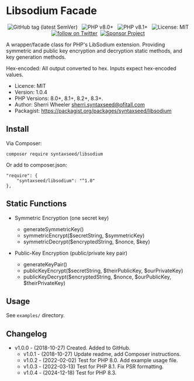 Libsodium Facade
=========================

<div align="center">
    <img src="https://img.shields.io/github/tag/syntaxseed/libsodiumfacade.svg" alt="GitHub tag (latest SemVer)">&nbsp;&nbsp;
    <img src="https://img.shields.io/badge/PHP-8.0+-brightgreen.svg" alt="PHP v8.0+">&nbsp;&nbsp;
    <img src="https://img.shields.io/badge/PHP-8.1+-brightgreen.svg" alt="PHP v8.1+">&nbsp;&nbsp;
    <img src="https://img.shields.io/github/license/syntaxseed/templateseed" alt="License: MIT"><br>
    <a href="https://twitter.com/intent/follow?screen_name=syntaxseed"><img src="https://img.shields.io/twitter/follow/syntaxseed.svg?style=social&logo=twitter" alt="follow on Twitter"></a>&nbsp;&nbsp;<a href="https://github.com/syntaxseed#donatecontribute"><img src="https://img.shields.io/badge/Sponsor-Project-blue" alt="Sponsor Project" /></a>
</div>

A wrapper/facade class for PHP's LibSodium extension. Providing symmetric and public key encryption and decryption static methods, and key generation methods.

Hex-encoded: All output converted to hex. Inputs expect hex-encoded values.

* Licence: MIT
* Version: 1.0.4
* PHP Versions: 8.0+, 8.1+, 8.2+, 8.3+.
* Author: Sherri Wheeler sherri.syntaxseed@ofitall.com
* Packagist: https://packagist.org/packages/syntaxseed/libsodium

Install
--------

Via Composer:
```
composer require syntaxseed/libsodium
```

Or add to composer.json:
```
"require": {
    "syntaxseed/libsodium": "^1.0"
},
```

Static Functions
--------

* Symmetric Encryption (one secret key)
   * generateSymmetricKey()
   * symmetricEncrypt($secretString, $symmetricKey)
   * symmetricDecrypt($encryptedString, $nonce, $key)

* Public-Key Encryption (public/private key pair)
   * generateKeyPair()
   * publicKeyEncrypt($secretString, $theirPublicKey, $ourPrivateKey)
   * publicKeyDecrypt($encryptedString, $nonce, $ourPublicKey, $theirPrivateKey)

Usage
--------

See `examples/` directory.

Changelog
--------

* v1.0.0 - (2018-10-27) Created. Added to GitHub.
  * v1.0.1 - (2018-10-27) Update readme, add Composer instructions.
  * v1.0.2 - (2022-02-02) Test for PHP 8.0. Add example usage file.
  * v1.0.3 - (2022-03-13) Test for PHP 8.1. Fix PSR formatting.
  * v1.0.4 - (2024-12-18) Test for PHP 8.3.